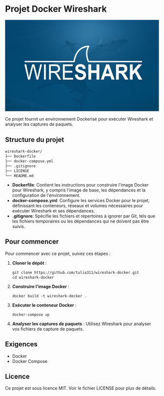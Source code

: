 

# Projet Docker Wireshark

![Wireshark Logo](./wireshark.png)

Ce projet fournit un environnement Dockerisé pour exécuter Wireshark et analyser les captures de paquets.

## Structure du projet

```
wireshark-docker/
├── Dockerfile
├── docker-compose.yml
├── .gitignore
├── LICENSE
└── README.md
```

- **Dockerfile**: Contient les instructions pour construire l'image Docker pour Wireshark, y compris l'image de base, les dépendances et la configuration de l'environnement.
- **docker-compose.yml**: Configure les services Docker pour le projet, définissant les conteneurs, réseaux et volumes nécessaires pour exécuter Wireshark et ses dépendances.
- **.gitignore**: Spécifie les fichiers et répertoires à ignorer par Git, tels que les fichiers temporaires ou les dépendances qui ne doivent pas être suivis.

## Pour commencer

Pour commencer avec ce projet, suivez ces étapes :

1. **Cloner le dépôt** :
   ```
   git clone https://github.com/tulia311/wireshark-docker.git
   cd wireshark-docker
   ```

2. **Construire l'image Docker** :
   ```
   docker build -t wireshark-docker .
   ```

3. **Exécuter le conteneur Docker** :
   ```
   docker-compose up
   ```

4. **Analyser les captures de paquets** :
   Utilisez Wireshark pour analyser vos fichiers de capture de paquets.

## Exigences

- Docker
- Docker Compose

## Licence

Ce projet est sous licence MIT. Voir le fichier LICENSE pour plus de détails.